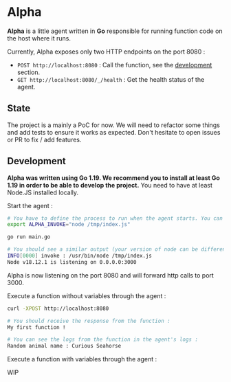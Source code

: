 # Alpha

**Alpha** is a little agent written in **Go** responsible for running function code on the host where it runs.

Currently, Alpha exposes only two HTTP endpoints on the port 8080 : 
- `POST http://localhost:8080` : Call the function, see the [development](#development) section.
- `GET http://localhost:8080/_/health` : Get the health status of the agent.

## State

The project is a mainly a PoC for now. We will need to refactor some things and add tests to ensure it works as expected. Don't hesitate to open issues or PR to fix / add features. 

## Development

**Alpha was written using **Go 1.19**. We recommend you to install at least **Go 1.19** in order to be able to develop the project.** You need to have at least Node.JS installed locally.

Start the agent :

```bash
# You have to define the process to run when the agent starts. You can do it by setting the `ALPHA_INVOKE` environment variable. For example: 
export ALPHA_INVOKE="node /tmp/index.js"

go run main.go

# You should see a similar output (your version of node can be different) : 
INFO[0000] invoke : /usr/bin/node /tmp/index.js 
Node v18.12.1 is listening on 0.0.0.0:3000

```

Alpha is now listening on the port 8080 and will forward http calls to port 3000. 

Execute a function without variables through the agent : 

```bash
curl -XPOST http://localhost:8080 

# You should receive the response from the function : 
My first function !

# You can see the logs from the function in the agent's logs :
Random animal name : Curious Seahorse

```

Execute a function with variables through the agent :

WIP



